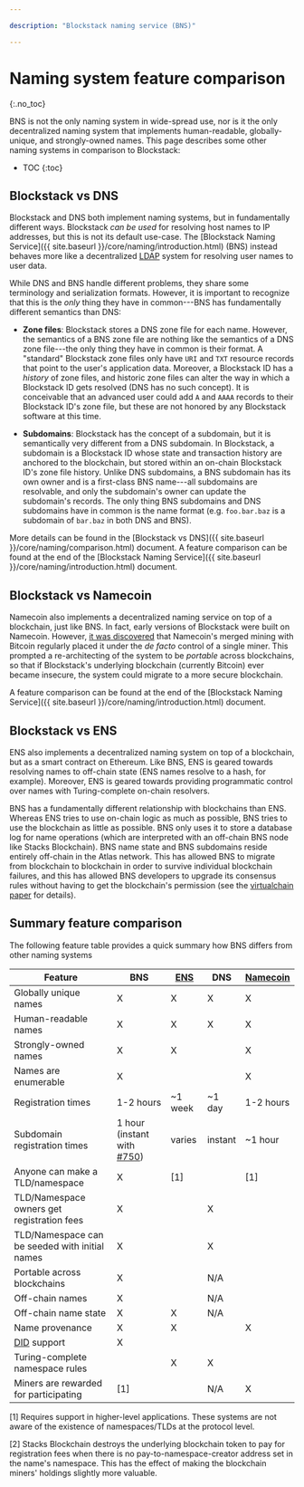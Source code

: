 ```yaml
---

description: "Blockstack naming service (BNS)"

---
```

# Naming system feature comparison
{:.no_toc}

BNS is not the only naming system in wide-spread use, nor is it the only
decentralized naming system that implements human-readable, globally-unique, and
strongly-owned names. This page describes some other naming systems in
comparison to Blockstack:

* TOC
{:toc}


## Blockstack vs DNS

Blockstack and DNS both implement naming systems, but in fundamentally
different ways.  Blockstack *can be used* for resolving host names to IP
addresses, but this is not its default use-case.  The [Blockstack Naming
Service]({{ site.baseurl }}/core/naming/introduction.html) (BNS) instead behaves
more like a decentralized
[LDAP](https://en.wikipedia.org/wiki/Lightweight_Directory_Access_Protocol) system for
resolving user names to user data.

While DNS and BNS handle different problems, they share some terminology and
serialization formats.  However, it is important to recognize that this is the
*only* thing they have in common---BNS has fundamentally different semantics
than DNS:

* **Zone files**:  Blockstack stores a DNS zone file for each name.  However,
the semantics of a BNS zone file are nothing like the semantics of a DNS zone
file---the only thing they have in common is their format.
A "standard" Blockstack zone files only have `URI` and `TXT` resource records
that point to the user's application data.  Moreover, a Blockstack ID has a
*history* of zone files, and historic zone files can alter the way in which a
Blockstack ID gets resolved (DNS has no such concept).  It is conceivable that an advanced
user could add `A` and `AAAA` records to their Blockstack ID's zone file,
but these are not honored by any Blockstack software at this time.

* **Subdomains**:  Blockstack has the concept of a subdomain, but it is
  semantically very different from a DNS subdomain.  In Blockstack, a subdomain
is a Blockstack ID whose state and transaction history are anchored to the
blockchain, but stored within an on-chain Blockstack ID's zone file history.
Unlike DNS subdomains, a BNS subdomain has
its own owner and is a first-class BNS name---all subdomains are resolvable,
and only the subdomain's owner can update the subdomain's records.  The only thing BNS subdomains and DNS
subdomains have in common is the name format (e.g. `foo.bar.baz` is a subdomain
of `bar.baz` in both DNS and BNS).

More details can be found in the [Blockstack vs
DNS]({{ site.baseurl }}/core/naming/comparison.html) document.  A feature
comparison can be found at the end of the [Blockstack Naming
Service]({{ site.baseurl }}/core/naming/introduction.html) document.

## Blockstack vs Namecoin

Namecoin also implements a decentralized naming service on top of a blockchain,
just like BNS.  In fact, early versions of Blockstack were built on Namecoin.
However, [it was discovered](https://www.usenix.org/node/196209) that Namecoin's
merged mining with Bitcoin regularly placed it under the *de facto* control of a single
miner.  This prompted a re-architecting of the system to be *portable* across
blockchains, so that if Blockstack's underlying blockchain (currently Bitcoin)
ever became insecure, the system could migrate to a more secure blockchain.

A feature comparison can be found at the end of the [Blockstack Naming
Service]({{ site.baseurl }}/core/naming/introduction.html) document.

## Blockstack vs ENS

ENS also implements a decentralized naming system on top of a blockchain, but as
a smart contract on Ethereum.  Like BNS, ENS is geared towards resolving names
to off-chain state (ENS names resolve to a hash, for example).  Moreover, ENS is
geared towards providing programmatic control over names with Turing-complete
on-chain resolvers.

BNS has a fundamentally different relationship with blockchains than ENS.
Whereas ENS tries to use on-chain logic as much as possible, BNS
tries to use the blockchain as little as possible.  BNS only uses it to store a
database log for name operations (which are interpreted with an off-chain BNS
node like Stacks Blockchain).  BNS name state and BNS subdomains reside entirely
off-chain in the Atlas network.  This has allowed BNS to migrate from blockchain
to blockchain in order to survive individual blockchain failures, and this has
allowed BNS developers to upgrade its consensus rules without having to get the
blockchain's permission (see the [virtualchain
paper](https://blockstack.org/virtualchain.pdf) for details).

## Summary feature comparison


The following feature table provides a quick summary how BNS differs from other naming systems

| Feature                    | BNS | [ENS](https://ens.domains/) | DNS | [Namecoin](https://namecoin.org/) |
|----------------------------|-----|-----|-----|----------|
| Globally unique names      |  X  |  X  |  X  |    X     |
| Human-readable names       |  X  |  X  |  X  |    X     |
| Strongly-owned names       |  X  |  X  |     |    X     |
| Names are enumerable       |  X  |     |     |    X     |
| Registration times         | 1-2 hours | ~1 week | ~1 day | 1-2 hours |
| Subdomain registration times | 1 hour (instant with [#750](https://github.com/blockstack/blockstack-core/issues/750)) | varies | instant | ~1 hour |
| Anyone can make a TLD/namespace | X  |  [1]   |     |    [1]  |
| TLD/Namespace owners get registration fees | X |   |   X  |   |
| TLD/Namespace can be seeded with initial names | X |  |  X |  |
| Portable across blockchains | X  |     | N/A |    |
| Off-chain names            | X   |     | N/A  |         |
| Off-chain name state       | X   | X   | N/A  |         |
| Name provenance            | X   | X   |      |   X     |
| [DID](http://identity.foundation) support | X   |     |     |          |
| Turing-complete namespace rules |  | X  | X  |          |
| Miners are rewarded for participating  | [1] |    | N/A  |  X |

[1] Requires support in higher-level applications.  These systems are not aware
of the existence of namespaces/TLDs at the protocol level.

[2] Stacks Blockchain destroys the underlying blockchain token to pay for
registration fees when there is no pay-to-namespace-creator address set in the
name's namespace.  This has the effect of making the blockchain miners' holdings
slightly more valuable.

